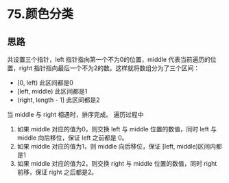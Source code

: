 # 75.颜色分类

## 思路

共设置三个指针，left 指针指向第一个不为0的位置，middle 代表当前遍历的位置，right 指针指向最后一个不为2的数。这样就将数组分为了三个区间：

- [0, left) 此区间都是0
- [left, middle) 此区间都是1
- (right, length - 1] 此区间都是2

当 middle 与 right 相遇时，排序完成。
遍历过程中
1. 如果 middle 对应的值为0，则交换 left 与 middle 位置的数值，同时 left 与 middle 向后移位，保证 left 之前都是 0。
2. 如果 middle 对应的值为1，则 middle 向后移位，保证 [left, middle)区间内都是1
3. 如果 middle 对应的值为2，则交换 right 与 middle 位置的数值，同时 right 前移，保证 right 之后都是2。